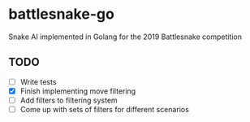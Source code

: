 # battlesnake-go

Snake AI implemented in Golang for the 2019 Battlesnake competition

## TODO
- [ ] Write tests
- [x] Finish implementing move filtering
- [ ] Add filters to filtering system
- [ ] Come up with sets of filters for different scenarios

